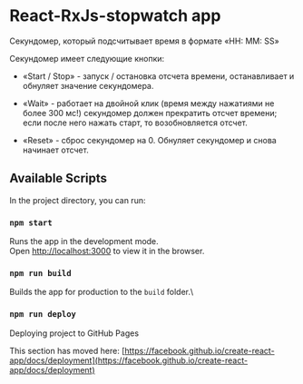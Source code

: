 # React-RxJs-stopwatch app

Секундомер, который подсчитывает время в формате «HH: MM: SS»

Секундомер имеет следующие кнопки:

* «Start / Stop» - запуск / остановка отсчета времени, останавливает и обнуляет значение секундомера.

* «Wait» - работает на двойной клик (время между нажатиями не более 300 мс!) секундомер должен прекратить отсчет времени; если после него нажать старт, то возобновляется отсчет.

* «Reset» - сброс секундомер на 0.  Обнуляет секундомер и снова начинает отсчет.

## Available Scripts

In the project directory, you can run:

### `npm start`

Runs the app in the development mode.\
Open [http://localhost:3000](http://localhost:3000) to view it in the browser.

### `npm run build`

Builds the app for production to the `build` folder.\

### `npm run deploy`

Deploying project to GitHub Pages 

This section has moved here: [https://facebook.github.io/create-react-app/docs/deployment](https://facebook.github.io/create-react-app/docs/deployment)
